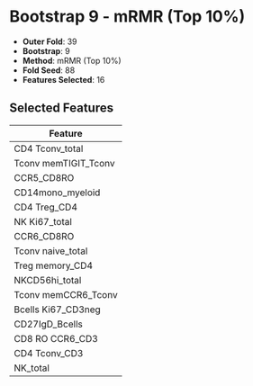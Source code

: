 # Bootstrap 9 - mRMR (Top 10%)

- **Outer Fold**: 39
- **Bootstrap**: 9
- **Method**: mRMR (Top 10%)
- **Fold Seed**: 88
- **Features Selected**: 16

## Selected Features

| Feature |
|---------|
| CD4 Tconv_total |
| Tconv memTIGIT_Tconv |
| CCR5_CD8RO |
| CD14mono_myeloid |
| CD4 Treg_CD4 |
| NK Ki67_total |
| CCR6_CD8RO |
| Tconv naive_total |
| Treg memory_CD4 |
| NKCD56hi_total |
| Tconv memCCR6_Tconv |
| Bcells Ki67_CD3neg |
| CD27IgD_Bcells |
| CD8 RO CCR6_CD3 |
| CD4 Tconv_CD3 |
| NK_total |
